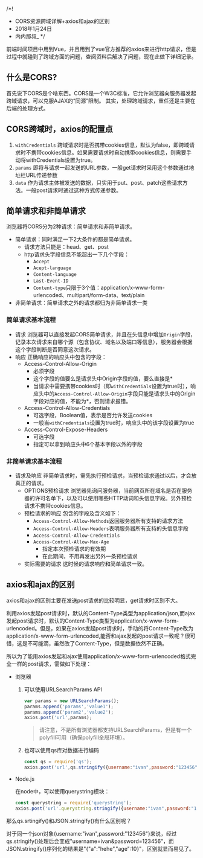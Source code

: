 /*!
 * CORS资源跨域详解+axios和ajax的区别
 * 2018年1月24日
 * 内内那叔_
 */


前端时间项目中用到Vue，并且用到了vue官方推荐的axios来进行http请求，但是过程中就碰到了跨域方面的问题，查阅资料后解决了问题，现在此做下详细记录。

## 什么是CORS?
首先说下CORS是个啥东西。CORS是一个W3C标准，它允许浏览器向服务器发起跨域请求，可以克服AJAX的“同源”限制。
其实，处理跨域请求，重任还是主要在后端的处理方式。

## CORS跨域时，axios的配置点
1. `withCredentials` 跨域请求时是否携带cookies信息，默认为false，即跨域请求时不携带cookies信息。如果需要请求时自动携带cookies信息，则需要手动将withCredentials设置为true。
2. `params` 即将与请求一起发送的URL参数，一般get请求时采用这个参数通过地址栏URL传递参数
3. `data` 作为请求主体被发送的数据，只实用于put、post、patch这些请求方法。一般post请求时通过这种方式传递参数。

## 简单请求和非简单请求
浏览器将CORS分为2种请求：简单请求和非简单请求。

- 简单请求：同时满足一下2大条件的都是简单请求。
    + 请求方法只能是：head、get、post
    + http请求头字段信息不能超出一下几个字段：
        * `Accept`
        * `Acept-language`
        * `Content-language`
        * `Last-Event-ID`
        * `Content-type`只限于3个值：application/x-www-form-urlencoded、multipart/form-data、text/plain
- 非简单请求：简单请求之外的请求都归为非简单请求一类

### 简单请求基本流程
- 请求
    浏览器可以直接发起CORS简单请求，并且在头信息中增加`Origin`字段，记录本次请求来自哪个源（包含协议、域名以及端口等信息），服务器会根据这个字段判断是否同意这次请求。
- 响应
    正确响应的响应头中包含的字段：
    + Access-Control-Allow-Origin
        * 必须字段
        * 这个字段的值要么是请求头中Origin字段的值，要么直接是*
        * 当请求中需要携带cookies时（即`withCredentials`设置为true时），响应头中的`Access-Control-Allow-Origin`字段只能是请求头中的Origin字段对应的值，不能为*，否则请求报错。
    + Access-Control-Allow-Credentials
        * 可选字段，Boolean值，表示是否允许发送cookies
        * 一般当`withCredentials`设置为true时，响应头中的该字段设置为true
    + Access-Control-Expose-Headers
        * 可选字段
        * 指定可以拿到响应头中6个基本字段以外的字段

### 非简单请求基本流程
- 请求及响应
    非简单请求时，需先执行预检请求，当预检请求通过以后，才会放真正的请求。
    + OPTIONS预检请求
        浏览器先询问服务器，当前网页所在域名是否在服务器的许可名单下，以及可以使用哪些HTTP动词和头信息字段。另外预检请求不携带cookies信息。
    + 预检请求的响应
        包含的字段及含义如下：
        * `Access-Control-Allow-Methods`返回服务器所有支持的请求方法
        * `Access-Control-Allow-Headers`表明服务器所有支持的头信息字段
        * `Access-Control-Allow-Credentials`
        * `Access-Control-Allow-Max-Age`
            - 指定本次预检请求的有效期
            - 在此期间，不用再发出另外一条预检请求
    + 实际需要的请求
        这时候的请求响应和简单请求一致。

## axios和ajax的区别

axios和ajax的区别主要在发送post请求的比较明显，get请求时区别不大。

利用axios发起post请求时，默认的Content-Type类型为application/json,而ajax发起post请求时，默认的Content-Type类型为application/x-www-form-urlencoded。但是，如果在axios发起post请求时，手动的将Content-Type改为application/x-www-form-urlencoded,能否和ajax发起的post请求一致呢？很可惜，这是不可能滴，虽然改了Content-Type，但是数据依然不正确。

所以为了能用axios发起和ajax使用application/x-www-form-urlencoded格式完全一样的post请求，需做如下处理：

- 浏览器
    
    1. 可以使用URLSearchParams API
        
        ```javascript
        var params = new URLSearchParams();
        params.append('params','value1');
        params.append('param2','value2');
        axios.post('url',params);
        ```

        > 请注意，不是所有浏览器都支持URLSearchParams，但是有一个polyfill可用（确保polyfill全局环境）。

    2. 也可以使用qs库对数据进行编码

        ```javascript
        const qs = require('qs');
        axios.post('url',qs.stringify({username:"ivan",password:"123456"}));
        ```

- Node.js

    在node中，可以使用querystring模块：

    ```javascript
    const querystring = require('querystring');
    axios.post('url'.querystring.stringify({username:"ivan",password:"123456"}));
    ```

那么qs.srtingify()和JSON.stringify()有什么区别呢？

对于同一个json对象{username:"ivan",password:"123456"}来说，经过qs.stringify()处理后会变成"username=ivan&password=123456"，而JSON.stringify()序列化的结果是"{"a":"hehe","age":10}"，区别就显而易见了。